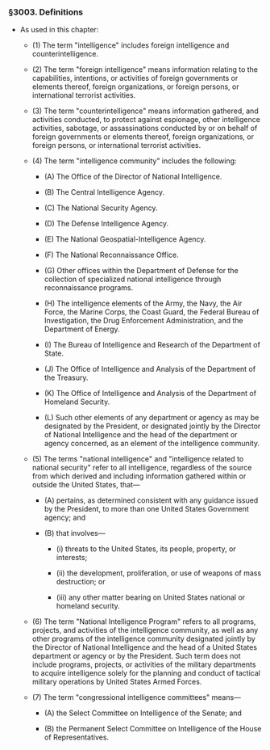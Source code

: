 ### §3003. Definitions
* As used in this chapter:

  * (1) The term "intelligence" includes foreign intelligence and counterintelligence.

  * (2) The term "foreign intelligence" means information relating to the capabilities, intentions, or activities of foreign governments or elements thereof, foreign organizations, or foreign persons, or international terrorist activities.

  * (3) The term "counterintelligence" means information gathered, and activities conducted, to protect against espionage, other intelligence activities, sabotage, or assassinations conducted by or on behalf of foreign governments or elements thereof, foreign organizations, or foreign persons, or international terrorist activities.

  * (4) The term "intelligence community" includes the following:

    * (A) The Office of the Director of National Intelligence.

    * (B) The Central Intelligence Agency.

    * (C) The National Security Agency.

    * (D) The Defense Intelligence Agency.

    * (E) The National Geospatial-Intelligence Agency.

    * (F) The National Reconnaissance Office.

    * (G) Other offices within the Department of Defense for the collection of specialized national intelligence through reconnaissance programs.

    * (H) The intelligence elements of the Army, the Navy, the Air Force, the Marine Corps, the Coast Guard, the Federal Bureau of Investigation, the Drug Enforcement Administration, and the Department of Energy.

    * (I) The Bureau of Intelligence and Research of the Department of State.

    * (J) The Office of Intelligence and Analysis of the Department of the Treasury.

    * (K) The Office of Intelligence and Analysis of the Department of Homeland Security.

    * (L) Such other elements of any department or agency as may be designated by the President, or designated jointly by the Director of National Intelligence and the head of the department or agency concerned, as an element of the intelligence community.


  * (5) The terms "national intelligence" and "intelligence related to national security" refer to all intelligence, regardless of the source from which derived and including information gathered within or outside the United States, that—

    * (A) pertains, as determined consistent with any guidance issued by the President, to more than one United States Government agency; and

    * (B) that involves—

      * (i) threats to the United States, its people, property, or interests;

      * (ii) the development, proliferation, or use of weapons of mass destruction; or

      * (iii) any other matter bearing on United States national or homeland security.


  * (6) The term "National Intelligence Program" refers to all programs, projects, and activities of the intelligence community, as well as any other programs of the intelligence community designated jointly by the Director of National Intelligence and the head of a United States department or agency or by the President. Such term does not include programs, projects, or activities of the military departments to acquire intelligence solely for the planning and conduct of tactical military operations by United States Armed Forces.

  * (7) The term "congressional intelligence committees" means—

    * (A) the Select Committee on Intelligence of the Senate; and

    * (B) the Permanent Select Committee on Intelligence of the House of Representatives.